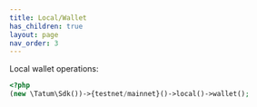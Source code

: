 ```yaml
---
title: Local/Wallet
has_children: true
layout: page
nav_order: 3
---
```


Local wallet operations:

```php
<?php
(new \Tatum\Sdk())->{testnet/mainnet}()->local()->wallet();
```